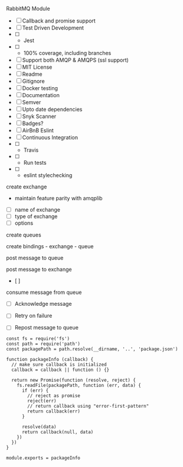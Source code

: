 RabbitMQ Module

- [ ] Callback and promise support
- [ ] Test Driven Development
- [ ] - Jest
- [ ] - 100% coverage, including branches
- [ ] Support both AMQP & AMQPS (ssl support)
- [ ] MIT License
- [ ] Readme
- [ ] Gitignore
- [ ] Docker testing
- [ ] Documentation
- [ ] Semver
- [ ] Upto date dependencies
- [ ] Snyk Scanner
- [ ] Badges?
- [ ] AirBnB Eslint
- [ ] Continuous Integration
- [ ] - Travis
- [ ] - Run tests
- [ ] - eslint stylechecking



create exchange
- maintain feature parity with amqplib
- [ ] name of exchange
- [ ] type of exchange
- [ ] options

create queues

create bindings - exchange - queue

post message to queue

post message to exchange
- [ ] 

consume message from queue
- [ ] Acknowledge message
- [ ] Retry on failure
- [ ] Repost message to queue




```
const fs = require('fs')  
const path = require('path')  
const packagePath = path.resolve(__dirname, '..', 'package.json')

function packageInfo (callback) {  
  // make sure callback is initialized
  callback = callback || function () {}

  return new Promise(function (resolve, reject) {
    fs.readFile(packagePath, function (err, data) {
      if (err) {
        // reject as promise
        reject(err)
        // return callback using "error-first-pattern"
        return callback(err)
      }

      resolve(data)
      return callback(null, data)
    })
  })
}

module.exports = packageInfo  
```

